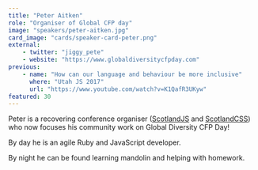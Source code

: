 ```yaml
---
title: "Peter Aitken"
role: "Organiser of Global CFP day"
image: "speakers/peter-aitken.jpg"
card_image: "cards/speaker-card-peter.png"
external:
    - twitter: "jiggy_pete"
    - website: "https://www.globaldiversitycfpday.com"
previous:
    - name: "How can our language and behaviour be more inclusive"
      where: "Utah JS 2017"
      url: "https://www.youtube.com/watch?v=K1QafR3UKyw"
featured: 30
---
```

Peter is a recovering conference organiser ([ScotlandJS](http://scotlandjs.com/) and [ScotlandCSS](http://scotlandcss.com/)) who now focuses his community work on Global Diversity CFP Day!

By day he is an agile Ruby and JavaScript developer.

By night he can be found learning mandolin and helping with homework.
